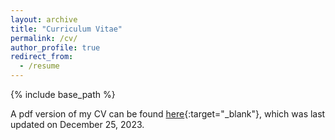```yaml
---
layout: archive
title: "Curriculum Vitae"
permalink: /cv/
author_profile: true
redirect_from:
  - /resume
---
```


{% include base_path %}

A pdf version of my CV can be found [here](http://ziruichen11.github.io/files/Zirui_Chen_CV.pdf){:target="_blank"}, which was last updated on December 25, 2023.
